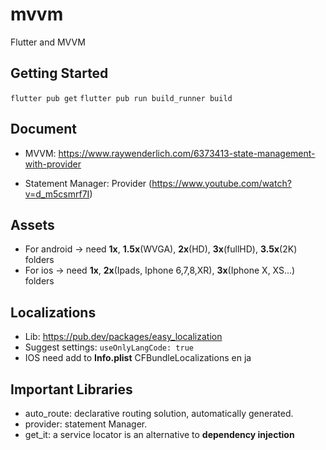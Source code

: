 # mvvm

Flutter and MVVM

## Getting Started

`flutter pub get`
`flutter pub run build_runner build`

## Document

- MVVM: https://www.raywenderlich.com/6373413-state-management-with-provider

- Statement Manager: Provider (https://www.youtube.com/watch?v=d_m5csmrf7I)

## Assets
- For android -> need **1x**, **1.5x**(WVGA), **2x**(HD), **3x**(fullHD), **3.5x**(2K) folders
- For ios -> need **1x**, **2x**(Ipads, Iphone 6,7,8,XR), **3x**(Iphone X, XS...) folders

## Localizations
- Lib: https://pub.dev/packages/easy_localization
- Suggest settings: `useOnlyLangCode: true`
- IOS need add to **Info.plist**
  <key>CFBundleLocalizations</key>
  <array>
  <string>en</string>
  <string>ja</string>
  </array>
  
## Important Libraries
- auto_route: declarative routing solution, automatically generated.
- provider: statement Manager.
- get_it: a service locator is an alternative to **dependency injection**

